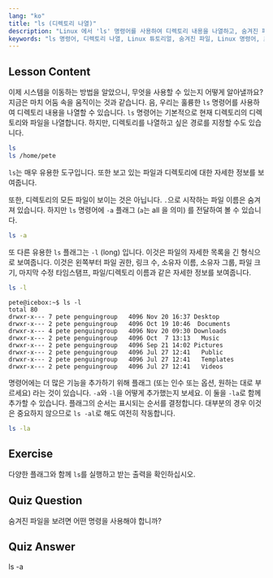 ```yaml
---
lang: "ko"
title: "ls (디렉토리 나열)"
description: "Linux 에서 'ls' 명령어를 사용하여 디렉토리 내용을 나열하고, 숨겨진 파일을 보고, 파일 세부 정보를 이해하는 방법을 배우세요. Linux 명령줄 기술을 향상시키세요!"
keywords: "ls 명령어, 디렉토리 나열, Linux 튜토리얼, 숨겨진 파일, Linux 명령어, 초보자 Linux, Linux 가이드"
---
```


## Lesson Content

이제 시스템을 이동하는 방법을 알았으니, 무엇을 사용할 수 있는지 어떻게 알아낼까요? 지금은 마치 어둠 속을 움직이는 것과 같습니다. 음, 우리는 훌륭한 `ls` 명령어를 사용하여 디렉토리 내용을 나열할 수 있습니다. `ls` 명령어는 기본적으로 현재 디렉토리의 디렉토리와 파일을 나열합니다. 하지만, 디렉토리를 나열하고 싶은 경로를 지정할 수도 있습니다.

```bash
ls
ls /home/pete
```

`ls`는 매우 유용한 도구입니다. 또한 보고 있는 파일과 디렉토리에 대한 자세한 정보를 보여줍니다.

또한, 디렉토리의 모든 파일이 보이는 것은 아닙니다. `.`으로 시작하는 파일 이름은 숨겨져 있습니다. 하지만 `ls` 명령어에 `-a` 플래그 (`a`는 all 을 의미) 를 전달하여 볼 수 있습니다.

```bash
ls -a
```

또 다른 유용한 `ls` 플래그는 `-l` (long) 입니다. 이것은 파일의 자세한 목록을 긴 형식으로 보여줍니다. 이것은 왼쪽부터 파일 권한, 링크 수, 소유자 이름, 소유자 그룹, 파일 크기, 마지막 수정 타임스탬프, 파일/디렉토리 이름과 같은 자세한 정보를 보여줍니다.

```bash
ls -l
```

```plaintext
pete@icebox:~$ ls -l
total 80
drwxr-x--- 7 pete penguingroup   4096 Nov 20 16:37 Desktop
drwxr-x--- 2 pete penguingroup   4096 Oct 19 10:46  Documents
drwxr-x--- 4 pete penguingroup   4096 Nov 20 09:30 Downloads
drwxr-x--- 2 pete penguingroup   4096 Oct  7 13:13   Music
drwxr-x--- 2 pete penguingroup   4096 Sep 21 14:02 Pictures
drwxr-x--- 2 pete penguingroup   4096 Jul 27 12:41   Public
drwxr-x--- 2 pete penguingroup   4096 Jul 27 12:41   Templates
drwxr-x--- 2 pete penguingroup   4096 Jul 27 12:41   Videos
```

명령어에는 더 많은 기능을 추가하기 위해 플래그 (또는 인수 또는 옵션, 원하는 대로 부르세요) 라는 것이 있습니다. `-a`와 `-l`을 어떻게 추가했는지 보세요. 이 둘을 `-la`로 함께 추가할 수 있습니다. 플래그의 순서는 표시되는 순서를 결정합니다. 대부분의 경우 이것은 중요하지 않으므로 `ls -al`로 해도 여전히 작동합니다.

```bash
ls -la
```

## Exercise

다양한 플래그와 함께 `ls`를 실행하고 받는 출력을 확인하십시오.

## Quiz Question

숨겨진 파일을 보려면 어떤 명령을 사용해야 합니까?

## Quiz Answer

ls -a
